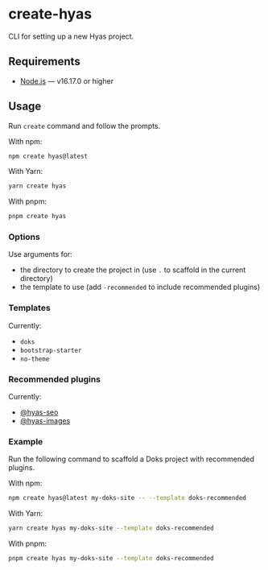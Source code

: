 # create-hyas

CLI for setting up a new Hyas project.

## Requirements

- [Node.js](https://nodejs.org/) — v16.17.0 or higher

## Usage

Run `create` command and follow the prompts.

With npm:

```bash
npm create hyas@latest
```

With Yarn:

```bash
yarn create hyas
```

With pnpm:

```bash
pnpm create hyas
```

### Options

Use arguments for:

- the directory to create the project in (use `.` to scaffold in the current directory)
- the template to use (add `-recommended` to include recommended plugins)

### Templates

Currently:

- `doks`
- `bootstrap-starter`
- `no-theme`

### Recommended plugins

Currently:

- [@hyas-seo](https://github.com/h-enk/hyas-seo)
- [@hyas-images](https://github.com/h-enk/hyas-images)

### Example

Run the following command to scaffold a Doks project with recommended plugins.

With npm:

```bash
npm create hyas@latest my-doks-site -- --template doks-recommended
```

With Yarn:

```bash
yarn create hyas my-doks-site --template doks-recommended
```

With pnpm:

```bash
pnpm create hyas my-doks-site --template doks-recommended
```
